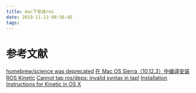 ```yaml
---
title: mac下安装ros
date: 2019-11-13 08:56:45
tags:
---
```


# 参考文献

[homebrew/science was deprecated](https://www.jianshu.com/p/11e31ce3b1ef)
[在 Mac OS Sierra（10.12.3）中编译安装 ROS Kinetic](https://www.jianshu.com/p/1458746b722e)
[Cannot tap ros/deps: invalid syntax in tap!](https://stackoverflow.com/questions/49104856/error-homebrew-science-was-deprecated-what-should-i-do)
[Installation Instructions for Kinetic in OS X](http://wiki.ros.org/kinetic/Installation/OSX/Homebrew/Source)